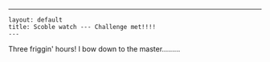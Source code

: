   ---
    layout: default
    title: Scoble watch --- Challenge met!!!!
    ---
Three friggin' hours!   I bow down to the master.........